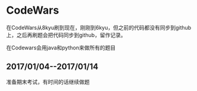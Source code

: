 # CodeWars
<p>在CodeWars从8kyu刷到现在，刚刚到6kyu，但之前的代码都没有同步到github上，之后再刷题会把代码同步到github，留作记录。</p>
<p>在Codewars会用java和python来做所有的题目</p>

## 2017/01/04--2017/01/14
<p>准备期末考试，有时间的话继续做题</p>